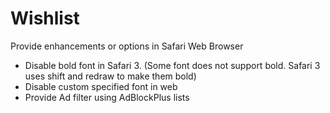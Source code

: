 # Wishlist #
Provide enhancements or options in Safari Web Browser
  * Disable bold font in Safari 3. (Some font does not support bold. Safari 3 uses shift and redraw to make them bold)
  * Disable custom specified font in web
  * Provide Ad filter using AdBlockPlus lists